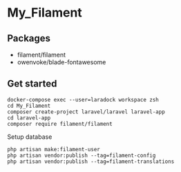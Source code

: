 # My_Filament

## Packages
- filament/filament
- owenvoke/blade-fontawesome

## Get started

```shell
docker-compose exec --user=laradock workspace zsh
cd My_Filament
composer create-project laravel/laravel laravel-app
cd laravel-app
composer require filament/filament
```

Setup database

```shell
php artisan make:filament-user
php artisan vendor:publish --tag=filament-config
php artisan vendor:publish --tag=filament-translations
```